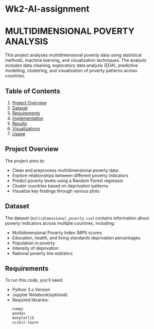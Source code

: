 # Wk2-AI-assignment
# MULTIDIMENSIONAL POVERTY ANALYSIS
This project analyses multidimensional poverty data using statistical methods, machine learning, and visualization techniques. The analysis includes data cleaning, exploratory data analysis (EDA), predictive modelling, clustering, and visualization of poverty patterns across countries.

## Table of Contents
1. [Project Overview](#project-overview)
2. [Dataset](#dataset)
3. [Requirements](#requirements)
4. [Implementation](#implementations)
5. [Results](#results)
6. [Visualizations](#visualizations)
7. [Usage](#usage)

## Project Overview
The project aims to:
- Clean and preprocess multidimensional poverty data
- Explore relationships between different poverty indicators
- Predict poverty levels using a Random Forest regressor
- Cluster countries based on deprivation patterns
- Visualize key findings through various plots

## Dataset
The dataset (`multidimensional_poverty.csv`) contains information about poverty indicators across multiple countries, including:
- Multidimensional Poverty Index (MPI) scores
- Education, health, and living standards deprivation percentages.
- Population in poverty
- Intensity of deprivation
- National poverty line statistics

## Requirements
To run this code, you'll need:
- Python 3.x Version
- Jupyter Notebook(optional)
- Required libraries:
  ```bash
  numpy
  pandas
  matplotlib
  scikit-learn
